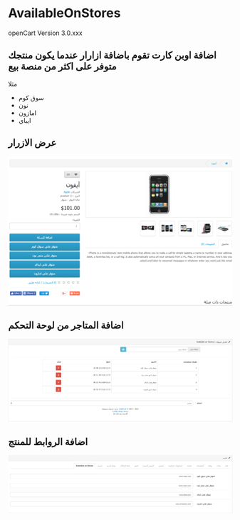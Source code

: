 # AvailableOnStores

openCart Version 3.0.xxx

اضافة اوبن كارت تقوم باضافة ازارار عندما يكون منتجك متوفر على اكثر من منصة بيع 
---------


مثلا 
<ul>
<li> سوق كوم  </li>
<li> نون  </li>
<li> امازون  </li>
<li> ايباي  </li>
</ul>


عرض الازرار
--------------------

<img src="./screenshot/1.png" alt="show Stores" >






اضافة المتاجر من لوحة التحكم
-----------------------
<img src="./screenshot/2.png" alt="Add Stores" >



اضافة الروابط للمنتج
----------------------
<img src="./screenshot/3.png" alt="Add Stores" >




